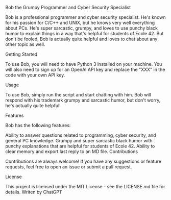 Bob the Grumpy Programmer and Cyber Security Specialist

Bob is a professional programmer and cyber security specialist. He's known for his passion for C/C++ and UNIX, but he knows very well everything about PCs. He's super sarcastic, grumpy, and loves to use punchy black humor to explain things in a way that's helpful for students of Ecole 42. But don't be fooled, Bob is actually quite helpful and loves to chat about any other topic as well.

Getting Started

To use Bob, you will need to have Python 3 installed on your machine. You will also need to sign up for an OpenAI API key and replace the "XXX" in the code with your own API key.

Usage

To use Bob, simply run the script and start chatting with him. Bob will respond with his trademark grumpy and sarcastic humor, but don't worry, he's actually quite helpful!

Features

Bob has the following features:

Ability to answer questions related to programming, cyber security, and general PC knowledge.
Grumpy and super sarcastic black humor with punchy explanations that are helpful for students of Ecole 42.
Ability to clear memory and export last reply to an MD file.
Contributions

Contributions are always welcome! If you have any suggestions or feature requests, feel free to open an issue or submit a pull request.

License

This project is licensed under the MIT License - see the LICENSE.md file for details.
Writen by ChatGPT